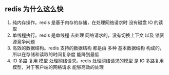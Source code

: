
## redis 为什么这么快  

1. 纯内存操作。redis 是基于内存的存储，在处理网络请求时 没有磁盘 IO 的读取  
2. 单线程执行。redis 是单线程 去处理 网络请求的，没有切换上下文 以及 锁资源竞争问题  
3. 高效的数据结构。redis 支持的数据结构 都是由 多种 基本数据结构 构成的，所以在存储和读取的时间复杂度 能降到最低  
4. IO 多路 复用 模型 处理网络请求。redis 处理网络请求的模型 是 IO 多路复用模型，对于客户端的网络请求 能够高效的处理  